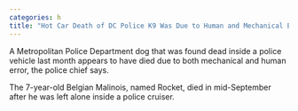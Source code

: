 ```yaml
---
categories: h
title: "Hot Car Death of DC Police K9 Was Due to Human and Mechanical Error Chief Says"
---
```


A Metropolitan Police Department dog that was found dead inside a police vehicle last month appears to have died due to both mechanical and human error, the police chief says.



The 7-year-old Belgian Malinois, named Rocket, died in mid-September after he was left alone inside a police cruiser.



